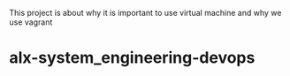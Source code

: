 This project is about why it is important to use virtual machine and why we use vagrant
# alx-system_engineering-devops
